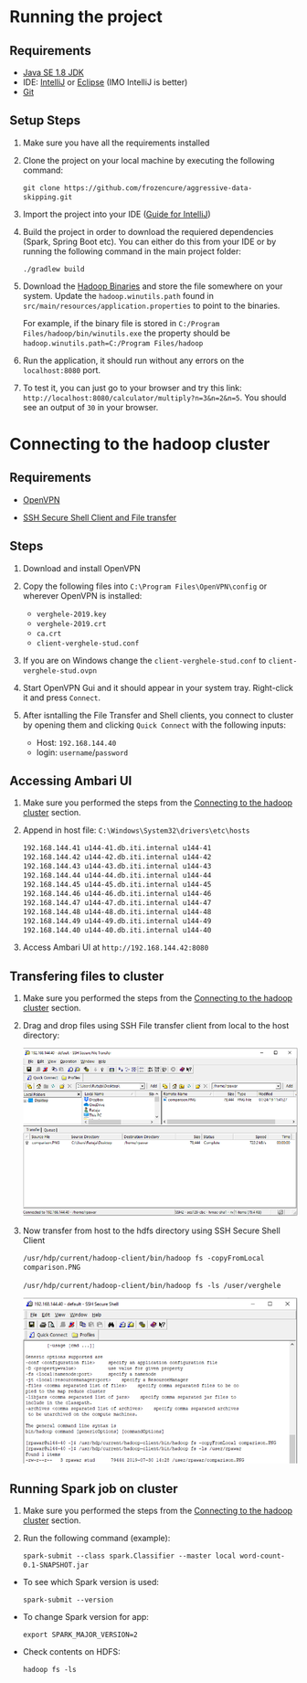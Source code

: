 # Running the project


## Requirements

* [Java SE 1.8 JDK](https://www.oracle.com/technetwork/java/javase/downloads/jdk8-downloads-2133151.html)
* IDE: [IntelliJ](https://www.jetbrains.com/idea/download/#section=windows) or [Eclipse](https://www.eclipse.org/downloads/) (IMO IntelliJ is better)
* [Git](https://git-scm.com/downloads)


## Setup Steps

1. Make sure you have all the requirements installed

2. Clone the project on your local machine by executing the following command:
    ```
    git clone https://github.com/frozencure/aggressive-data-skipping.git
    ```

3. Import the project into your IDE ([Guide for IntelliJ](https://www.jetbrains.com/help/idea/gradle.html#gradle_import_project_start))

4. Build the project in order to download the requiered dependencies (Spark, Spring Boot etc). You can either do this from your IDE or by running the following command in the main project folder:
    ```
    ./gradlew build
    ```

5. Download the [Hadoop Binaries](https://github.com/srccodes/hadoop-common-2.2.0-bin/archive/master.zip) and store the file somewhere on your system. Update the `hadoop.winutils.path` found in `src/main/resources/application.properties` to point to the binaries. 

    For example, if the binary file is stored in `C:/Program Files/hadoop/bin/winutils.exe` the property should be `hadoop.winutils.path=C:/Program Files/hadoop`

6. Run the application, it should run without any errors on the `localhost:8080` port.

7. To test it, you can just go to your browser and try this link: `http://localhost:8080/calculator/multiply?n=3&n=2&n=5`. You should see an output of `30` in your browser.


# Connecting to the hadoop cluster

## Requirements

* [OpenVPN](https://openvpn.net/community-downloads/)

* [SSH Secure Shell Client and File transfer](https://www.ohlone.edu/download-and-install-ssh-secure-shell-secure-file-transfer-client-windows-web-center)

## Steps

1. Download and install OpenVPN

2. Copy the following files into `C:\Program Files\OpenVPN\config` or wherever OpenVPN is installed:
    * `verghele-2019.key`
    * `verghele-2019.crt`
    * `ca.crt`
    * `client-verghele-stud.conf`

3. If you are on Windows change the `client-verghele-stud.conf` to `client-verghele-stud.ovpn`

4. Start OpenVPN Gui and it should appear in your system tray. Right-click it and press `Connect`.

5. After isntalling the File Transfer and Shell clients, you connect to cluster by opening them and clicking `Quick Connect` with the following inputs:
    * Host: `192.168.144.40`
    * login: `username`/`password`

## Accessing Ambari UI

1. Make sure you performed the steps from the [Connecting to the hadoop cluster](#Connecting-to-the-hadoop-cluster) section.

2. Append in host file: `C:\Windows\System32\drivers\etc\hosts`
    ```
    192.168.144.41 u144-41.db.iti.internal u144-41
    192.168.144.42 u144-42.db.iti.internal u144-42
    192.168.144.43 u144-43.db.iti.internal u144-43
    192.168.144.44 u144-44.db.iti.internal u144-44
    192.168.144.45 u144-45.db.iti.internal u144-45
    192.168.144.46 u144-46.db.iti.internal u144-46
    192.168.144.47 u144-47.db.iti.internal u144-47
    192.168.144.48 u144-48.db.iti.internal u144-48
    192.168.144.49 u144-49.db.iti.internal u144-49
    192.168.144.40 u144-40.db.iti.internal u144-40
    ```
3. Access Ambari UI at `http://192.168.144.42:8080`


## Transfering files to cluster

1. Make sure you performed the steps from the [Connecting to the hadoop cluster](#Connecting-to-the-hadoop-cluster) section.

2. Drag and drop files using SSH File transfer client from local to the host directory:

    ![](Documentation/Images/file-transfer-ssh.png)

3. Now transfer from host to the hdfs directory using SSH Secure Shell Client

    ```
    /usr/hdp/current/hadoop-client/bin/hadoop fs -copyFromLocal comparison.PNG

    /usr/hdp/current/hadoop-client/bin/hadoop fs -ls /user/verghele
    ```
    ![](Documentation/Images/file-transfer-ssh-shell.png)

## Running Spark job on cluster

1. Make sure you performed the steps from the [Connecting to the hadoop cluster](#Connecting-to-the-hadoop-cluster) section.

2. Run the following command (example):
    ```
    spark-submit --class spark.Classifier --master local word-count-0.1-SNAPSHOT.jar
    ```

* To see which Spark version is used:
    ```
    spark-submit --version
    ```

* To change Spark version for app:
    ```
    export SPARK_MAJOR_VERSION=2
    ```
* Check contents on HDFS:

    ```
    hadoop fs -ls
    ```







